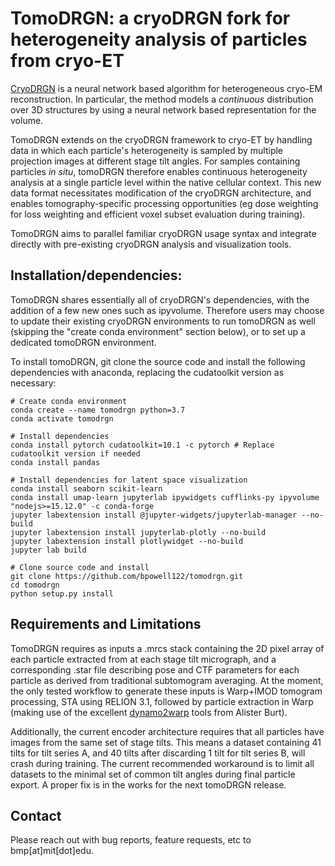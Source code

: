 # TomoDRGN: a cryoDRGN fork for heterogeneity analysis of particles from cryo-ET

[CryoDRGN](https://github.com/zhonge/cryodrgn) is a neural network based algorithm for heterogeneous cryo-EM reconstruction. In particular, the method models a *continuous* distribution over 3D structures by using a neural network based representation for the volume.

TomoDRGN extends on the cryoDRGN framework to cryo-ET by handling data in which each particle's heterogeneity is sampled by multiple projection images at different stage tilt angles. For samples containing particles _in situ_, tomoDRGN therefore enables continuous heterogeneity analysis at a single particle level within the native cellular context. This new data format necessitates modification of the cryoDRGN architecture, and enables tomography-specific processing opportunities (eg dose weighting for loss weighting and efficient voxel subset evaluation during training).

TomoDRGN aims to parallel familiar cryoDRGN usage syntax and integrate directly with pre-existing cryoDRGN analysis and visualization tools. 


## Installation/dependencies:

TomoDRGN shares essentially all of cryoDRGN's dependencies, with the addition of a few new ones such as ipyvolume. Therefore users may choose to update their existing cryoDRGN environments to run tomoDRGN as well (skipping the "create conda environment" section below), or to set up a dedicated tomoDRGN environment.

To install tomoDRGN, git clone the source code and install the following dependencies with anaconda, replacing the cudatoolkit version as necessary:

    # Create conda environment
    conda create --name tomodrgn python=3.7
    conda activate tomodrgn

    # Install dependencies
    conda install pytorch cudatoolkit=10.1 -c pytorch # Replace cudatoolkit version if needed
    conda install pandas
    
    # Install dependencies for latent space visualization 
    conda install seaborn scikit-learn 
    conda install umap-learn jupyterlab ipywidgets cufflinks-py ipyvolume "nodejs>=15.12.0" -c conda-forge
    jupyter labextension install @jupyter-widgets/jupyterlab-manager --no-build
    jupyter labextension install jupyterlab-plotly --no-build
    jupyter labextension install plotlywidget --no-build
    jupyter lab build

    # Clone source code and install
    git clone https://github.com/bpowell122/tomodrgn.git
    cd tomodrgn
    python setup.py install


## Requirements and Limitations
TomoDRGN requires as inputs a .mrcs stack containing the 2D pixel array of each particle extracted from at each stage tilt micrograph, and a corresponding .star file describing pose and CTF parameters for each particle as derived from traditional subtomogram averaging. At the moment, the only tested workflow to generate these inputs is Warp+IMOD tomogram processing, STA using RELION 3.1, followed by particle extraction in Warp (making use of the excellent [dynamo2warp](https://github.com/alisterburt/dynamo2m) tools from Alister Burt). 

Additionally, the current encoder architecture requires that all particles have images from the same set of stage tilts. This means a dataset containing 41 tilts for tilt series A, and 40 tilts after discarding 1 tilt for tilt series B, will crash during training. The current recommended workaround is to limit all datasets to the minimal set of common tilt angles during final particle export. A proper fix is in the works for the next tomoDRGN release. 


## Contact

Please reach out with bug reports, feature requests, etc to bmp[at]mit[dot]edu.